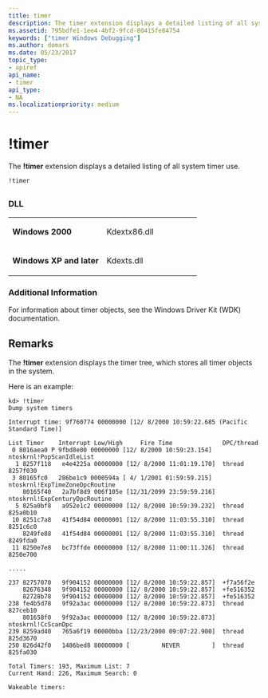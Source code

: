 ```yaml
---
title: timer
description: The timer extension displays a detailed listing of all system timer use.
ms.assetid: 795bdfe1-1ee4-4bf2-9fcd-80415fe84754
keywords: ["timer Windows Debugging"]
ms.author: domars
ms.date: 05/23/2017
topic_type:
- apiref
api_name:
- timer
api_type:
- NA
ms.localizationpriority: medium
---
```


# !timer


The **!timer** extension displays a detailed listing of all system timer use.

```dbgcmd
!timer 
```

## <span id="ddk__timer_dbg"></span><span id="DDK__TIMER_DBG"></span>


### <span id="DLL"></span><span id="dll"></span>DLL

<table>
<colgroup>
<col width="50%" />
<col width="50%" />
</colgroup>
<tbody>
<tr class="odd">
<td align="left"><p><strong>Windows 2000</strong></p></td>
<td align="left"><p>Kdextx86.dll</p></td>
</tr>
<tr class="even">
<td align="left"><p><strong>Windows XP and later</strong></p></td>
<td align="left"><p>Kdexts.dll</p></td>
</tr>
</tbody>
</table>

 

### <span id="Additional_Information"></span><span id="additional_information"></span><span id="ADDITIONAL_INFORMATION"></span>Additional Information

For information about timer objects, see the Windows Driver Kit (WDK) documentation.

Remarks
-------

The **!timer** extension displays the timer tree, which stores all timer objects in the system.

Here is an example:

```dbgcmd
kd> !timer
Dump system timers

Interrupt time: 9f760774 00000000 [12/ 8/2000 10:59:22.685 (Pacific Standard Time)]

List Timer    Interrupt Low/High     Fire Time              DPC/thread
 0 8016aea0 P 9fbd8e00 00000000 [12/ 8/2000 10:59:23.154]  ntoskrnl!PopScanIdleList 
  1 8257f118   e4e4225a 00000000 [12/ 8/2000 11:01:19.170]  thread 8257f030 
 3 80165fc0   286be1c9 0000594a [ 4/ 1/2001 01:59:59.215]  ntoskrnl!ExpTimeZoneDpcRoutine 
    80165f40   2a7bf8d9 006f105e [12/31/2099 23:59:59.216]  ntoskrnl!ExpCenturyDpcRoutine 
  5 825a0bf8   a952e1c2 00000000 [12/ 8/2000 10:59:39.232]  thread 825a0b10 
 10 8251c7a8   41f54d84 00000001 [12/ 8/2000 11:03:55.310]  thread 8251c6c0 
    8249fe88   41f54d84 00000001 [12/ 8/2000 11:03:55.310]  thread 8249fda0 
 11 8250e7e8   bc73ffde 00000000 [12/ 8/2000 11:00:11.326]  thread 8250e700 

.....

237 82757070   9f904152 00000000 [12/ 8/2000 10:59:22.857]  +f7a56f2e 
    82676348   9f904152 00000000 [12/ 8/2000 10:59:22.857]  +fe516352 
    82728b78   9f904152 00000000 [12/ 8/2000 10:59:22.857]  +fe516352 
238 fe4b5d78   9f92a3ac 00000000 [12/ 8/2000 10:59:22.873]  thread 827ceb10 
    801658f0   9f92a3ac 00000000 [12/ 8/2000 10:59:22.873]  ntoskrnl!CcScanDpc 
239 8259ad40   765a6f19 00000bba [12/23/2000 09:07:22.900]  thread 825d3670 
250 826d42f0   1486bed8 80000000 [         NEVER         ]  thread 825fa030 

Total Timers: 193, Maximum List: 7
Current Hand: 226, Maximum Search: 0

Wakeable timers:
```

 

 





